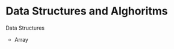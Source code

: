 <h1>Data Structures and Alghoritms</h1>
<p>Data Structures</p>
<ul type="circle">
  <li>Array</li>
</ul>
